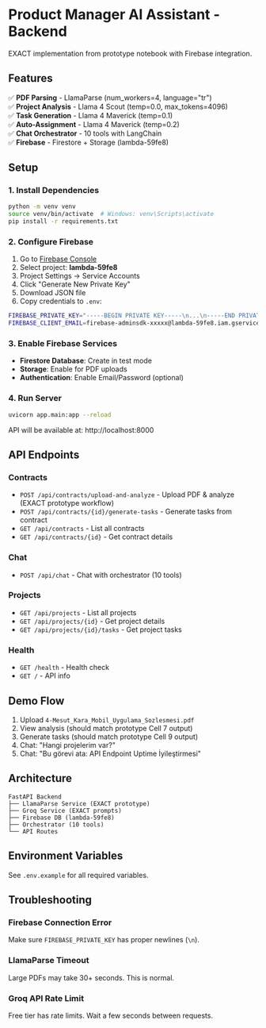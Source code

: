 # Product Manager AI Assistant - Backend

EXACT implementation from prototype notebook with Firebase integration.

## Features

✅ **PDF Parsing** - LlamaParse (num_workers=4, language="tr")  
✅ **Project Analysis** - Llama 4 Scout (temp=0.0, max_tokens=4096)  
✅ **Task Generation** - Llama 4 Maverick (temp=0.1)  
✅ **Auto-Assignment** - Llama 4 Maverick (temp=0.2)  
✅ **Chat Orchestrator** - 10 tools with LangChain  
✅ **Firebase** - Firestore + Storage (lambda-59fe8)

## Setup

### 1. Install Dependencies

```bash
python -m venv venv
source venv/bin/activate  # Windows: venv\Scripts\activate
pip install -r requirements.txt
```

### 2. Configure Firebase

1. Go to [Firebase Console](https://console.firebase.google.com/)
2. Select project: **lambda-59fe8**
3. Project Settings → Service Accounts
4. Click "Generate New Private Key"
5. Download JSON file
6. Copy credentials to `.env`:

```bash
FIREBASE_PRIVATE_KEY="-----BEGIN PRIVATE KEY-----\n...\n-----END PRIVATE KEY-----\n"
FIREBASE_CLIENT_EMAIL=firebase-adminsdk-xxxxx@lambda-59fe8.iam.gserviceaccount.com
```

### 3. Enable Firebase Services

- **Firestore Database**: Create in test mode
- **Storage**: Enable for PDF uploads
- **Authentication**: Enable Email/Password (optional)

### 4. Run Server

```bash
uvicorn app.main:app --reload
```

API will be available at: http://localhost:8000

## API Endpoints

### Contracts

- `POST /api/contracts/upload-and-analyze` - Upload PDF & analyze (EXACT prototype workflow)
- `POST /api/contracts/{id}/generate-tasks` - Generate tasks from contract
- `GET /api/contracts` - List all contracts
- `GET /api/contracts/{id}` - Get contract details

### Chat

- `POST /api/chat` - Chat with orchestrator (10 tools)

### Projects

- `GET /api/projects` - List all projects
- `GET /api/projects/{id}` - Get project details
- `GET /api/projects/{id}/tasks` - Get project tasks

### Health

- `GET /health` - Health check
- `GET /` - API info

## Demo Flow

1. Upload `4-Mesut_Kara_Mobil_Uygulama_Sozlesmesi.pdf`
2. View analysis (should match prototype Cell 7 output)
3. Generate tasks (should match prototype Cell 9 output)
4. Chat: "Hangi projelerim var?"
5. Chat: "Bu görevi ata: API Endpoint Uptime İyileştirmesi"

## Architecture

```
FastAPI Backend
├── LlamaParse Service (EXACT prototype)
├── Groq Service (EXACT prompts)
├── Firebase DB (lambda-59fe8)
├── Orchestrator (10 tools)
└── API Routes
```

## Environment Variables

See `.env.example` for all required variables.

## Troubleshooting

### Firebase Connection Error

Make sure `FIREBASE_PRIVATE_KEY` has proper newlines (`\n`).

### LlamaParse Timeout

Large PDFs may take 30+ seconds. This is normal.

### Groq API Rate Limit

Free tier has rate limits. Wait a few seconds between requests.

